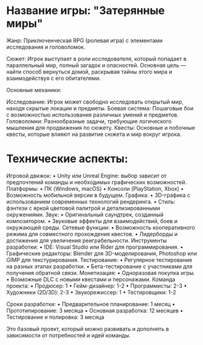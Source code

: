 # Название игры: "Затерянные миры"
Жанр: Приключенческая RPG (ролевая игра) с элементами исследования и головоломок.

Сюжет: Игрок выступает в роли исследователя, который попадает в параллельный мир, полный загадок и опасностей. Основная цель — найти способ вернуться домой, раскрывая тайны этого мира и взаимодействуя с его обитателями.

Основные механики:

Исследование: Игрок может свободно исследовать открытый мир, находя скрытые локации и предметы. Боевая система: Пошаговые бои с возможностью использования различных умений и предметов. Головоломки: Разнообразные задачи, требующие логического мышления для продвижения по сюжету. Квесты: Основные и побочные квесты, которые влияют на развитие сюжета и мир вокруг игрока.

 # Технические аспекты:
Игровой движок: • Unity или Unreal Engine: выбор зависит от предпочтений команды и необходимых графических возможностей. Платформы: • ПК (Windows, macOS) • Консоли (PlayStation, Xbox) • Возможность мобильной версии в будущем. Графика: • 3D-графика с использованием современных технологий рендеринга. • Стиль: фэнтези с яркой цветовой палитрой и детализированными окружениями. Звук: • Оригинальный саундтрек, созданный композитором. • Звуковые эффекты для взаимодействий, боев и окружающей среды. Сетевые функции: • Возможность кооперативного режима для совместного прохождения квестов. • Лидерборды и достижения для увеличения реиграбельности. Инструменты разработки: • IDE: Visual Studio или Rider для программирования. • Графические редакторы: Blender для 3D-моделирования, Photoshop или GIMP для текстурирования. Тестирование: • Регулярное тестирование на разных этапах разработки. • Бета-тестирование с участниками для получения обратной связи. Монетизация: • Одноразовая покупка игры. • Возможные DLC с новыми квестами и персонажами. Команда проекта: • Продюсер: 1 • Гейм-дизайнер: 1-2 • Программисты: 2-3 • Художники (2D/3D): 2-3 • Звукорежиссер: 1 • Тестировщики: 1-2

Сроки разработки: • Предварительное планирование: 1 месяц • Прототипирование: 3 месяца • Основная разработка: 12 месяцев • Тестирование и полировка: 3 месяца

Это базовый проект, который можно развивать и дополнять в зависимости от потребностей и идей команды.